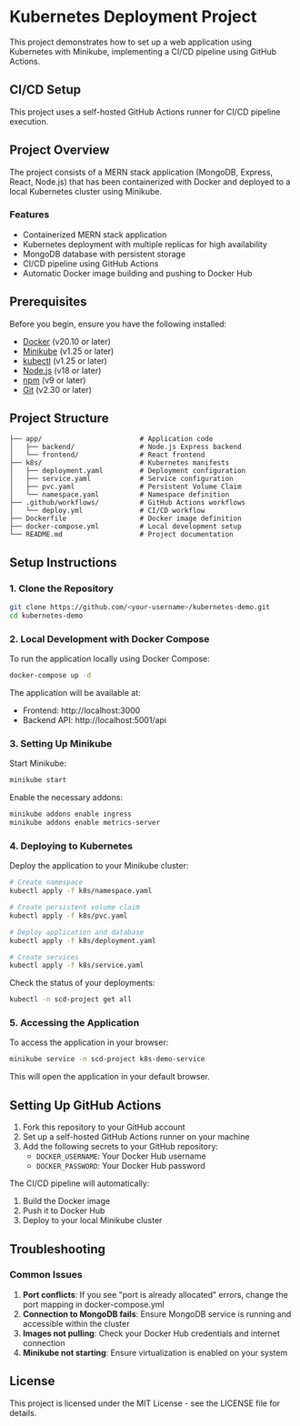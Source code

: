 # Kubernetes Deployment Project

This project demonstrates how to set up a web application using Kubernetes with Minikube, implementing a CI/CD pipeline using GitHub Actions.

## CI/CD Setup
This project uses a self-hosted GitHub Actions runner for CI/CD pipeline execution.

## Project Overview

The project consists of a MERN stack application (MongoDB, Express, React, Node.js) that has been containerized with Docker and deployed to a local Kubernetes cluster using Minikube.

### Features

- Containerized MERN stack application
- Kubernetes deployment with multiple replicas for high availability
- MongoDB database with persistent storage
- CI/CD pipeline using GitHub Actions
- Automatic Docker image building and pushing to Docker Hub

## Prerequisites

Before you begin, ensure you have the following installed:

- [Docker](https://www.docker.com/get-started) (v20.10 or later)
- [Minikube](https://minikube.sigs.k8s.io/docs/start/) (v1.25 or later)
- [kubectl](https://kubernetes.io/docs/tasks/tools/) (v1.25 or later)
- [Node.js](https://nodejs.org/) (v18 or later)
- [npm](https://www.npmjs.com/get-npm) (v9 or later)
- [Git](https://git-scm.com/downloads) (v2.30 or later)

## Project Structure

```
├── app/                        # Application code
│   ├── backend/                # Node.js Express backend
│   └── frontend/               # React frontend
├── k8s/                        # Kubernetes manifests
│   ├── deployment.yaml         # Deployment configuration
│   ├── service.yaml            # Service configuration
│   ├── pvc.yaml                # Persistent Volume Claim
│   └── namespace.yaml          # Namespace definition
├── .github/workflows/          # GitHub Actions workflows
│   └── deploy.yml              # CI/CD workflow
├── Dockerfile                  # Docker image definition
├── docker-compose.yml          # Local development setup
└── README.md                   # Project documentation
```

## Setup Instructions

### 1. Clone the Repository

```bash
git clone https://github.com/<your-username>/kubernetes-demo.git
cd kubernetes-demo
```

### 2. Local Development with Docker Compose

To run the application locally using Docker Compose:

```bash
docker-compose up -d
```

The application will be available at:
- Frontend: http://localhost:3000
- Backend API: http://localhost:5001/api

### 3. Setting Up Minikube

Start Minikube:

```bash
minikube start
```

Enable the necessary addons:

```bash
minikube addons enable ingress
minikube addons enable metrics-server
```

### 4. Deploying to Kubernetes

Deploy the application to your Minikube cluster:

```bash
# Create namespace
kubectl apply -f k8s/namespace.yaml

# Create persistent volume claim
kubectl apply -f k8s/pvc.yaml

# Deploy application and database
kubectl apply -f k8s/deployment.yaml

# Create services
kubectl apply -f k8s/service.yaml
```

Check the status of your deployments:

```bash
kubectl -n scd-project get all
```

### 5. Accessing the Application

To access the application in your browser:

```bash
minikube service -n scd-project k8s-demo-service
```

This will open the application in your default browser.

## Setting Up GitHub Actions

1. Fork this repository to your GitHub account
2. Set up a self-hosted GitHub Actions runner on your machine
3. Add the following secrets to your GitHub repository:
   - `DOCKER_USERNAME`: Your Docker Hub username
   - `DOCKER_PASSWORD`: Your Docker Hub password

The CI/CD pipeline will automatically:
1. Build the Docker image
2. Push it to Docker Hub
3. Deploy to your local Minikube cluster

## Troubleshooting

### Common Issues

1. **Port conflicts**: If you see "port is already allocated" errors, change the port mapping in docker-compose.yml
2. **Connection to MongoDB fails**: Ensure MongoDB service is running and accessible within the cluster
3. **Images not pulling**: Check your Docker Hub credentials and internet connection
4. **Minikube not starting**: Ensure virtualization is enabled on your system

## License

This project is licensed under the MIT License - see the LICENSE file for details.
